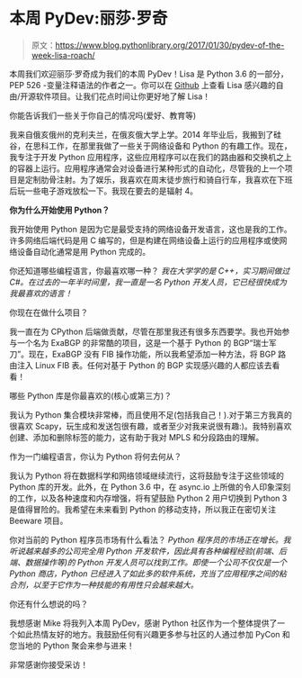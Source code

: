 # 本周 PyDev:丽莎·罗奇

> 原文：<https://www.blog.pythonlibrary.org/2017/01/30/pydev-of-the-week-lisa-roach/>

本周我们欢迎丽莎·罗奇成为我们的本周 PyDev！Lisa 是 Python 3.6 的一部分，PEP 526 -变量注释语法的作者之一。你可以在 [Github](https://github.com/lisroach) 上查看 Lisa 感兴趣的自由/开源软件项目。让我们花点时间让你更好地了解 Lisa！

你能告诉我们一些关于你自己的情况吗(爱好、教育等)

我来自俄亥俄州的克利夫兰，在俄亥俄大学上学。2014 年毕业后，我搬到了硅谷，在思科工作，在那里我做了一些关于网络设备和 Python 的有趣工作。现在，我专注于开发 Python 应用程序，这些应用程序可以在我们的路由器和交换机之上的容器上运行。应用程序通常会对设备进行某种形式的自动化，尽管我的上一个项目是定制肋骨注射。为了娱乐，我喜欢在周末徒步旅行和骑自行车，我喜欢在下班后玩一些电子游戏放松一下。我现在要去的是辐射 4。

**你为什么开始使用 Python？**

我开始使用 Python 是因为它是最受支持的网络设备开发语言，这也是我的工作。许多网络后端代码是用 C 编写的，但是构建在网络设备上运行的应用程序或使网络设备自动化通常是用 Python 完成的。

你还知道哪些编程语言，你最喜欢哪一种？
 *我在大学学的是 C++，实习期间做过 C#。在过去的一年半时间里，我一直是一名 Python 开发人员，它已经很快成为我最喜欢的语言！*

你现在在做什么项目？

我一直在为 CPython 后端做贡献，尽管在那里我还有很多东西要学。我也开始参与一个名为 ExaBGP 的非常酷的项目，这是一个基于 Python 的 BGP“瑞士军刀”。现在，ExaBGP 没有 FIB 操作功能，所以我希望添加一种方法，将 BGP 路由注入 Linux FIB 表。任何对基于 Python 的 BGP 实现感兴趣的人都应该去看看！

哪些 Python 库是你最喜欢的(核心或第三方)？

我认为 Python 集合模块非常棒，而且使用不足(包括我自己！).对于第三方我真的很喜欢 Scapy，玩生成和发送包很有趣，或者至少对我来说很有趣:)。我特别喜欢创建、添加和删除标签的能力，这有助于我对 MPLS 和分段路由的理解。

作为一门编程语言，你认为 Python 将何去何从？

我认为 Python 将在数据科学和网络领域继续流行，这将鼓励专注于这些领域的 Python 库的开发。此外，在 Python 3.6 中，在 async.io 上所做的令人印象深刻的工作，以及各种速度和内存增强，将有望鼓励 Python 2 用户切换到 Python 3 是值得冒险的。我希望在未来看到 Python 的移动支持，所以我正在密切关注 Beeware 项目。

你对当前的 Python 程序员市场有什么看法？
 *Python 程序员的市场正在增长。我听说越来越多的公司完全用 Python 开发软件，因此具有各种编程经验(前端、后端、数据操作等)的 Python 开发人员可以找到工作。即使一个公司不仅仅是一个 Python 商店，Python 已经进入了如此多的软件系统，充当了应用程序之间的粘合剂，以至于它作为一种技能的有用性只会越来越大。*

你还有什么想说的吗？

我想感谢 Mike 将我列入本周 PyDev，感谢 Python 社区作为一个整体提供了一个如此热情友好的地方。我鼓励任何有兴趣更多参与社区的人通过参加 PyCon 和您当地的 Python 聚会来参与进来！

非常感谢你接受采访！